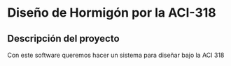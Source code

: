 # Diseño de Hormigón por la ACI-318

## Descripción del proyecto
Con este software queremos hacer un sistema para diseñar bajo la ACI 318

